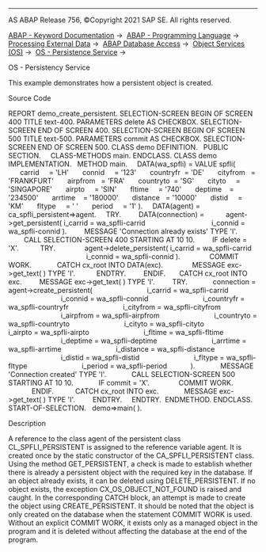   

* * *

AS ABAP Release 756, ©Copyright 2021 SAP SE. All rights reserved.

[ABAP - Keyword Documentation](javascript:call_link\('abenabap.htm'\)) →  [ABAP - Programming Language](javascript:call_link\('abenabap_reference.htm'\)) →  [Processing External Data](javascript:call_link\('abenabap_language_external_data.htm'\)) →  [ABAP Database Access](javascript:call_link\('abendb_access.htm'\)) →  [Object Services (OS)](javascript:call_link\('abenabap_object_services.htm'\)) →  [OS - Persistence Service](javascript:call_link\('abenabap_object_services_persist.htm'\)) → 

OS - Persistency Service

This example demonstrates how a persistent object is created.

Source Code

REPORT demo\_create\_persistent.
SELECTION-SCREEN BEGIN OF SCREEN 400 TITLE text-400.
PARAMETERS delete AS CHECKBOX.
SELECTION-SCREEN END OF SCREEN 400.
SELECTION-SCREEN BEGIN OF SCREEN 500 TITLE text-500.
PARAMETERS commit AS CHECKBOX.
SELECTION-SCREEN END OF SCREEN 500.
CLASS demo DEFINITION.
  PUBLIC SECTION.
    CLASS-METHODS main.
ENDCLASS.
CLASS demo IMPLEMENTATION.
  METHOD main.
    DATA(wa\_spfli) = VALUE spfli(
      carrid     = 'LH'
      connid     = '123'
      countryfr  = 'DE'
      cityfrom   = 'FRANKFURT'
      airpfrom   = 'FRA'
      countryto  = 'SG'
      cityto     = 'SINGAPORE'
      airpto     = 'SIN'
      fltime     = '740'
      deptime    = '234500'
      arrtime    = '180000'
      distance   = '10000'
      distid     = 'KM'
      fltype     = ' '
      period     = '1' ).
    DATA(agent) = ca\_spfli\_persistent=>agent.
    TRY.
        DATA(connection) =
          agent->get\_persistent( i\_carrid = wa\_spfli-carrid
                                 i\_connid = wa\_spfli-connid ).
        MESSAGE 'Connection already exists' TYPE 'I'.
        CALL SELECTION-SCREEN 400 STARTING AT 10 10.
        IF delete = 'X'.
          TRY.
              agent->delete\_persistent( i\_carrid = wa\_spfli-carrid
                                        i\_connid = wa\_spfli-connid ).
              COMMIT WORK.
            CATCH cx\_root INTO DATA(exc).
              MESSAGE exc->get\_text( ) TYPE 'I'.
          ENDTRY.
        ENDIF.
      CATCH cx\_root INTO exc.
        MESSAGE exc->get\_text( ) TYPE 'I'.
        TRY.
            connection = agent->create\_persistent(
                           i\_carrid = wa\_spfli-carrid
                           i\_connid = wa\_spfli-connid
                           i\_countryfr = wa\_spfli-countryfr
                           i\_cityfrom = wa\_spfli-cityfrom
                           i\_airpfrom = wa\_spfli-airpfrom
                           i\_countryto = wa\_spfli-countryto
                           i\_cityto = wa\_spfli-cityto
                           i\_airpto = wa\_spfli-airpto
                           i\_fltime = wa\_spfli-fltime
                           i\_deptime = wa\_spfli-deptime
                           i\_arrtime = wa\_spfli-arrtime
                           i\_distance = wa\_spfli-distance
                           i\_distid = wa\_spfli-distid
                           i\_fltype = wa\_spfli-fltype
                           i\_period = wa\_spfli-period            ).
            MESSAGE 'Connection created' TYPE 'I'.
            CALL SELECTION-SCREEN 500 STARTING AT 10 10.
            IF commit = 'X'.
              COMMIT WORK.
            ENDIF.
          CATCH cx\_root INTO exc.
            MESSAGE exc->get\_text( ) TYPE 'I'.
        ENDTRY.
    ENDTRY.  ENDMETHOD.
ENDCLASS.
START-OF-SELECTION.
  demo=>main( ).

Description

A reference to the class agent of the persistent class CL\_SPFLI\_PERSISTENT is assigned to the reference variable agent. It is created once by the static constructor of the CA\_SPFLI\_PERSISTENT class. Using the method GET\_PERSISTENT, a check is made to establish whether there is already a persistent object with the required key in the database. If an object already exists, it can be deleted using DELETE\_PERSISTENT. If no object exists, the exception CX\_OS\_OBJECT\_NOT\_FOUND is raised and caught. In the corresponding CATCH block, an attempt is made to create the object using CREATE\_PERSISTENT. It should be noted that the object is only created on the database when the statement COMMIT WORK is used. Without an explicit COMMIT WORK, it exists only as a managed object in the program and it is deleted without affecting the database at the end of the program.